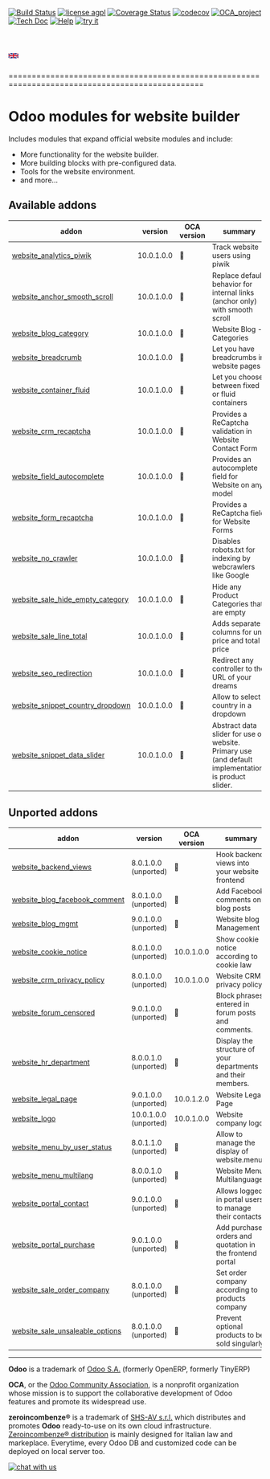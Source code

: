 [![Build Status](https://travis-ci.org/zeroincombenze/website.svg?branch=10.0)](https://travis-ci.org/zeroincombenze/website)
[![license agpl](https://img.shields.io/badge/licence-AGPL--3-blue.svg)](http://www.gnu.org/licenses/agpl-3.0.html)
[![Coverage Status](https://coveralls.io/repos/github/zeroincombenze/website/badge.svg?branch=10.0)](https://coveralls.io/github/zeroincombenze/website?branch=10.0)
[![codecov](https://codecov.io/gh/zeroincombenze/website/branch/10.0/graph/badge.svg)](https://codecov.io/gh/zeroincombenze/website/branch/10.0)
[![OCA_project](http://www.zeroincombenze.it/wp-content/uploads/ci-ct/prd/button-oca-10.svg)](https://github.com/OCA/website/tree/10.0)
[![Tech Doc](http://www.zeroincombenze.it/wp-content/uploads/ci-ct/prd/button-docs-10.svg)](http://wiki.zeroincombenze.org/en/Odoo/10.0/dev)
[![Help](http://www.zeroincombenze.it/wp-content/uploads/ci-ct/prd/button-help-10.svg)](http://wiki.zeroincombenze.org/en/Odoo/10.0/man/)
[![try it](http://www.zeroincombenze.it/wp-content/uploads/ci-ct/prd/button-try-it-10.svg)](http://erp10.zeroincombenze.it)


[![en](https://github.com/zeroincombenze/grymb/blob/master/flags/en_US.png)](https://www.facebook.com/groups/openerp.italia/)
================================================================================================
================================================================================================

Odoo modules for website builder
================================

Includes modules that expand official website modules and include:

* More functionality for the website builder.
* More building blocks with pre-configured data.
* Tools for the website environment.
* and more...

[//]: # (addons)


Available addons
----------------
addon | version | OCA version | summary
--- | --- | --- | ---
[website_analytics_piwik](website_analytics_piwik/) | 10.0.1.0.0 | :repeat: | Track website users using piwik
[website_anchor_smooth_scroll](website_anchor_smooth_scroll/) | 10.0.1.0.0 | :repeat: | Replace default behavior for internal links (anchor only) with smooth scroll
[website_blog_category](website_blog_category/) | 10.0.1.0.0 | :repeat: | Website Blog - Categories
[website_breadcrumb](website_breadcrumb/) | 10.0.1.0.0 | :repeat: | Let you have breadcrumbs in website pages
[website_container_fluid](website_container_fluid/) | 10.0.1.0.0 | :repeat: | Let you choose between fixed or fluid containers
[website_crm_recaptcha](website_crm_recaptcha/) | 10.0.1.0.0 | :repeat: | Provides a ReCaptcha validation in Website Contact Form
[website_field_autocomplete](website_field_autocomplete/) | 10.0.1.0.0 | :repeat: | Provides an autocomplete field for Website on any model
[website_form_recaptcha](website_form_recaptcha/) | 10.0.1.0.0 | :repeat: | Provides a ReCaptcha field for Website Forms
[website_no_crawler](website_no_crawler/) | 10.0.1.0.0 | :repeat: | Disables robots.txt for indexing by webcrawlers like Google
[website_sale_hide_empty_category](website_sale_hide_empty_category/) | 10.0.1.0.0 | :repeat: | Hide any Product Categories that are empty
[website_sale_line_total](website_sale_line_total/) | 10.0.1.0.0 | :repeat: | Adds separate columns for unit price and total price
[website_seo_redirection](website_seo_redirection/) | 10.0.1.0.0 | :repeat: | Redirect any controller to the URL of your dreams
[website_snippet_country_dropdown](website_snippet_country_dropdown/) | 10.0.1.0.0 | :repeat: | Allow to select country in a dropdown
[website_snippet_data_slider](website_snippet_data_slider/) | 10.0.1.0.0 | :repeat: | Abstract data slider for use on website. Primary use (and default implementation) is product slider.


Unported addons
---------------
addon | version | OCA version | summary
--- | --- | --- | ---
[website_backend_views](website_backend_views/) | 8.0.1.0.0 (unported) | :repeat: | Hook backend views into your website frontend
[website_blog_facebook_comment](website_blog_facebook_comment/) | 8.0.1.0.0 (unported) | :repeat: | Add Facebook comments on blog posts
[website_blog_mgmt](website_blog_mgmt/) | 9.0.1.0.0 (unported) | :repeat: | Website blog Management
[website_cookie_notice](website_cookie_notice/) | 8.0.1.0.0 (unported) | 10.0.1.0.0 | Show cookie notice according to cookie law
[website_crm_privacy_policy](website_crm_privacy_policy/) | 8.0.1.0.0 (unported) | 10.0.1.0.0 | Website CRM privacy policy
[website_forum_censored](website_forum_censored/) | 9.0.1.0.0 (unported) | :repeat: | Block phrases entered in forum posts and comments.
[website_hr_department](website_hr_department/) | 8.0.0.1.0 (unported) | :repeat: | Display the structure of your departments and their members.
[website_legal_page](website_legal_page/) | 9.0.1.0.0 (unported) | 10.0.1.2.0 | Website Legal Page
[website_logo](website_logo/) | 10.0.1.0.0 (unported) | 10.0.1.0.0 | Website company logo
[website_menu_by_user_status](website_menu_by_user_status/) | 8.0.1.1.0 (unported) | :repeat: | Allow to manage the display of website.menus
[website_menu_multilang](website_menu_multilang/) | 8.0.0.1.0 (unported) | :repeat: | Website Menu Multilanguage
[website_portal_contact](website_portal_contact/) | 9.0.1.0.0 (unported) | :repeat: | Allows logged in portal users to manage their contacts
[website_portal_purchase](website_portal_purchase/) | 9.0.1.0.0 (unported) | :repeat: | Add purchase orders and quotation in the frontend portal
[website_sale_order_company](website_sale_order_company/) | 8.0.1.0.0 (unported) | :repeat: | Set order company according to products company
[website_sale_unsaleable_options](website_sale_unsaleable_options/) | 8.0.1.0.0 (unported) | :repeat: | Prevent optional products to be sold singularly

[//]: # (end addons)

[//]: # (copyright)

----

**Odoo** is a trademark of [Odoo S.A.](https://www.odoo.com/) (formerly OpenERP, formerly TinyERP)

**OCA**, or the [Odoo Community Association](http://odoo-community.org/), is a nonprofit organization whose
mission is to support the collaborative development of Odoo features and
promote its widespread use.

**zeroincombenze®** is a trademark of [SHS-AV s.r.l.](http://www.shs-av.com/)
which distributes and promotes **Odoo** ready-to-use on its own cloud infrastructure.
[Zeroincombenze® distribution](http://wiki.zeroincombenze.org/en/Odoo)
is mainly designed for Italian law and markeplace.
Everytime, every Odoo DB and customized code can be deployed on local server too.

[//]: # (end copyright)

[![chat with us](https://www.shs-av.com/wp-content/chat_with_us.gif)](https://tawk.to/85d4f6e06e68dd4e358797643fe5ee67540e408b)
